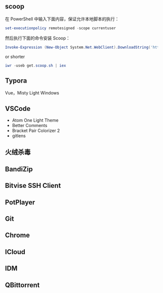 ## scoop

在 PowerShell 中输入下面内容，保证允许本地脚本的执行：

```powershell
set-executionpolicy remotesigned -scope currentuser
```

然后执行下面的命令安装 Scoop：

```powershell
Invoke-Expression (New-Object System.Net.WebClient).DownloadString('https://get.scoop.sh')
```

or shorter

```powershell
iwr -useb get.scoop.sh | iex
```



## Typora

Vue，Misty Light Windows

## VSCode
- Atom One Light Theme
- Better Comments
- Bracket Pair Colorizer 2
- gitlens

## 火绒杀毒

## BandiZip

## Bitvise SSH Client

## PotPlayer

## Git

## Chrome

## ICloud

## IDM

## QBittorrent



